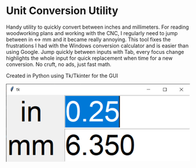 # Unit Conversion Utility

Handy utility to quickly convert between inches and millimeters. For reading woodworking plans and working with the CNC, I regularly need to jump between in <-> mm and it became really annoying. This tool fixes the frustrations I had with the Windows conversion calculator and is easier than using Google. Jump quickly between inputs with Tab, every focus change highlights the whole input for quick replacement when time for a new conversion. No cruft, no ads, just fast math.

Created in Python using Tk/Tkinter for the GUI

![alt text](https://github.com/mattleaverton/unit-conversion-calc/blob/main/media/ui.png "Conversion Utility")